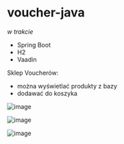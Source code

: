# voucher-java

*w trakcie*

* Spring Boot
* H2
* Vaadin


Sklep Voucherów:
* można wyświetlać produkty z bazy
* dodawać do koszyka


![image](https://user-images.githubusercontent.com/57922241/110158230-64fbaf00-7de9-11eb-9709-044defd371c7.png)

![image](https://user-images.githubusercontent.com/57922241/110158263-704eda80-7de9-11eb-9c76-f5681e938c37.png)

![image](https://user-images.githubusercontent.com/57922241/110158294-76dd5200-7de9-11eb-9fc0-39212899a534.png)
